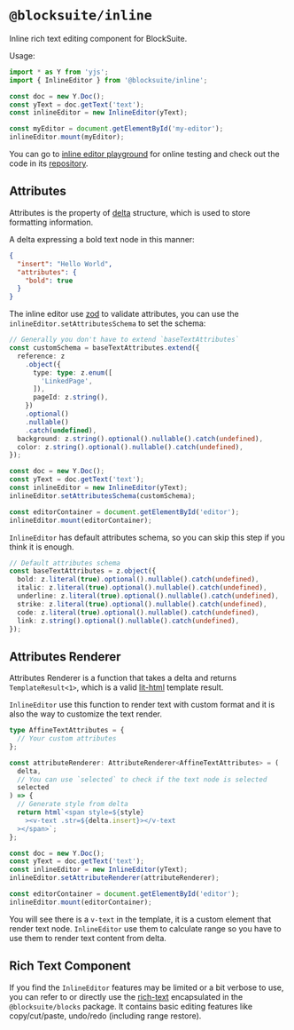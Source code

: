 # `@blocksuite/inline`

Inline rich text editing component for BlockSuite.

Usage:

```ts
import * as Y from 'yjs';
import { InlineEditor } from '@blocksuite/inline';

const doc = new Y.Doc();
const yText = doc.getText('text');
const inlineEditor = new InlineEditor(yText);

const myEditor = document.getElementById('my-editor');
inlineEditor.mount(myEditor);
```

You can go to [inline editor playground](https://try-blocksuite.vercel.app/examples/inline/)
for online testing and check out the code in its [repository](https://github.com/toeverything/blocksuite/tree/master/packages/playground/examples/inline).

## Attributes

Attributes is the property of [delta](https://quilljs.com/docs/delta/) structure, which is used to store formatting information.

A delta expressing a bold text node in this manner:

```json
{
  "insert": "Hello World",
  "attributes": {
    "bold": true
  }
}
```

The inline editor use [zod](https://zod.dev/) to validate attributes, you can use the `inlineEditor.setAttributesSchema` to set the schema:

```ts
// Generally you don't have to extend `baseTextAttributes`
const customSchema = baseTextAttributes.extend({
  reference: z
    .object({
      type: type: z.enum([
        'LinkedPage',
      ]),
      pageId: z.string(),
    })
    .optional()
    .nullable()
    .catch(undefined),
  background: z.string().optional().nullable().catch(undefined),
  color: z.string().optional().nullable().catch(undefined),
});

const doc = new Y.Doc();
const yText = doc.getText('text');
const inlineEditor = new InlineEditor(yText);
inlineEditor.setAttributesSchema(customSchema);

const editorContainer = document.getElementById('editor');
inlineEditor.mount(editorContainer);
```

`InlineEditor` has default attributes schema, so you can skip this step if you think it is enough.

```ts
// Default attributes schema
const baseTextAttributes = z.object({
  bold: z.literal(true).optional().nullable().catch(undefined),
  italic: z.literal(true).optional().nullable().catch(undefined),
  underline: z.literal(true).optional().nullable().catch(undefined),
  strike: z.literal(true).optional().nullable().catch(undefined),
  code: z.literal(true).optional().nullable().catch(undefined),
  link: z.string().optional().nullable().catch(undefined),
});
```

## Attributes Renderer

Attributes Renderer is a function that takes a delta and returns `TemplateResult<1>`, which is a valid [lit-html](https://github.com/lit/lit/tree/main/packages/lit-html) template result.

`InlineEditor` use this function to render text with custom format and it is also the way to customize the text render.

```ts
type AffineTextAttributes = {
  // Your custom attributes
};

const attributeRenderer: AttributeRenderer<AffineTextAttributes> = (
  delta,
  // You can use `selected` to check if the text node is selected
  selected
) => {
  // Generate style from delta
  return html`<span style=${style}
    ><v-text .str=${delta.insert}></v-text
  ></span>`;
};

const doc = new Y.Doc();
const yText = doc.getText('text');
const inlineEditor = new InlineEditor(yText);
inlineEditor.setAttributeRenderer(attributeRenderer);

const editorContainer = document.getElementById('editor');
inlineEditor.mount(editorContainer);
```

You will see there is a `v-text` in the template, it is a custom element that render text node. `InlineEditor` use them to calculate range so you have to use them to render text content from delta.

## Rich Text Component

If you find the `InlineEditor` features may be limited or a bit verbose to use, you can refer to or directly use the [rich-text](https://github.com/toeverything/blocksuite/blob/f71df00ce18e3f300caad914aaedf63267158885/packages/blocks/src/components/rich-text/rich-text.ts) encapsulated in the `@blocksuite/blocks` package. It contains basic editing features like copy/cut/paste, undo/redo (including range restore).
